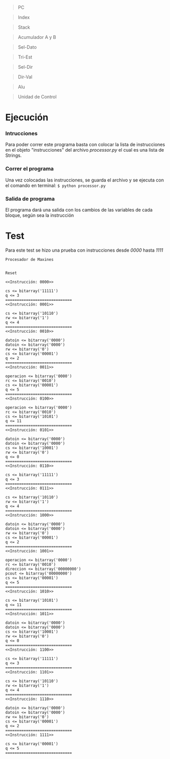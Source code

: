 > PC

> Index

> Stack

> Acumulador A y B

> Sel-Dato

> Tri-Est

> Sel-Dir

> Dir-Val

> Alu

> Unidad de Control

# Ejecución

### Intrucciones

Para poder correr este programa basta con colocar la lista de instrucciones en el
objeto "instrucciones" del archivo _processor.py_ el cual es una lista de Strings.

### Correr el programa

Una vez colocadas las instrucciones, se guarda el archivo y se ejecuta con el comando
en terminal:
`$ python processor.py`

### Salida de programa

El programa dará una salida con los cambios de las variables de cada bloque, según sea la instrucción


# Test

Para este test se hizo una prueba con instrucciones desde *0000* hasta *1111*

```
Procesador de Maxines


Reset

<<Instrucción: 0000>>

cs <= bitarray('11111')
q <= 3
=============================
<<Instrucción: 0001>>

cs <= bitarray('10110')
rw <= bitarray('1')
q <= 4
=============================
<<Instrucción: 0010>>

datoin <= bitarray('0000')
datoin <= bitarray('0000')
rw <= bitarray('0')
cs <= bitarray('00001')
q <= 2
=============================
<<Instrucción: 0011>>

operacion <= bitarray('0000')
rc <= bitarray('0010')
cs <= bitarray('00001')
q <= 5
=============================
<<Instrucción: 0100>>

operacion <= bitarray('0000')
rc <= bitarray('0010')
cs <= bitarray('10101')
q <= 11
=============================
<<Instrucción: 0101>>

datoin <= bitarray('0000')
datoin <= bitarray('0000')
cs <= bitarray('10001')
rw <= bitarray('0')
q <= 0
=============================
<<Instrucción: 0110>>

cs <= bitarray('11111')
q <= 3
=============================
<<Instrucción: 0111>>

cs <= bitarray('10110')
rw <= bitarray('1')
q <= 4
=============================
<<Instrucción: 1000>>

datoin <= bitarray('0000')
datoin <= bitarray('0000')
rw <= bitarray('0')
cs <= bitarray('00001')
q <= 2
=============================
<<Instrucción: 1001>>

operacion <= bitarray('0000')
rc <= bitarray('0010')
direccion <= bitarray('00000000')
pcout <= bitarray('00000000')
cs <= bitarray('00001')
q <= 5
=============================
<<Instrucción: 1010>>

cs <= bitarray('10101')
q <= 11
=============================
<<Instrucción: 1011>>

datoin <= bitarray('0000')
datoin <= bitarray('0000')
cs <= bitarray('10001')
rw <= bitarray('0')
q <= 0
=============================
<<Instrucción: 1100>>

cs <= bitarray('11111')
q <= 3
=============================
<<Instrucción: 1101>>

cs <= bitarray('10110')
rw <= bitarray('1')
q <= 4
=============================
<<Instrucción: 1110>>

datoin <= bitarray('0000')
datoin <= bitarray('0000')
rw <= bitarray('0')
cs <= bitarray('00001')
q <= 2
=============================
<<Instrucción: 1111>>

cs <= bitarray('00001')
q <= 5
=============================
```
